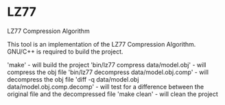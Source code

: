 # LZ77
LZ77 Compression Algorithm

This tool is an implementation of the LZ77 Compression Algorithm. GNU/C++ is required to build the project.

'make' - will build the project
'bin/lz77 compress data/model.obj' - will compress the obj file
'bin/lz77 decompress data/model.obj.comp' - will decompress the obj file
'diff -q data/model.obj data/model.obj.comp.decomp' - will test for a difference between the original file and the decompressed file
'make clean' - will clean the project
